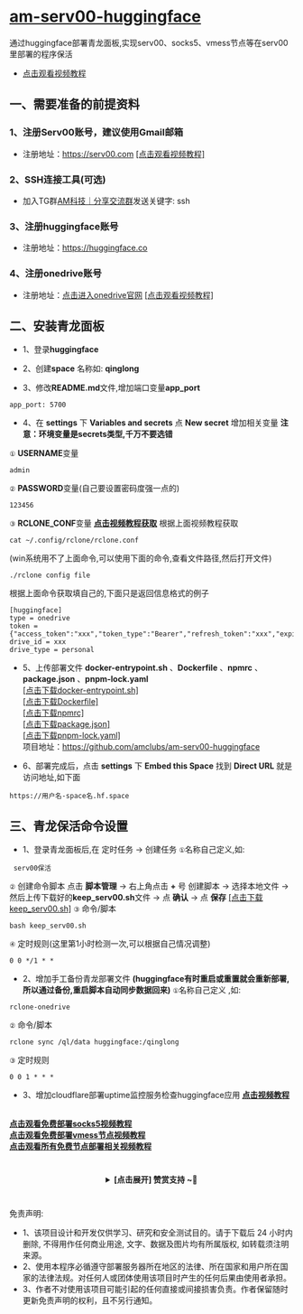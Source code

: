 # [am-serv00-huggingface](https://github.com/amclubs/am-serv00-huggingface)
通过huggingface部署青龙面板,实现serv00、socks5、vmess节点等在serv00里部署的程序保活

 - [点击观看视频教程 ](https://youtu.be/J4lcIwBowmM)

## 一、需要准备的前提资料
### 1、注册**Serv00**账号，建议使用**Gmail**邮箱
- 注册地址：https://serv00.com
<a href="https://youtu.be/NET1FTlfDTs">[点击观看视频教程]</a>

### 2、**SSH**连接工具(可选)
- 加入TG群[AM科技｜分享交流群](https://t.me/AM_CLUBS)发送关键字: ssh

### 3、注册**huggingface**账号
- 注册地址：https://huggingface.co

### 4、注册**onedrive**账号
- 注册地址：[点击进入onedrive官网](https://onedrive.live.com/login) 
<a href="https://youtu.be/ZyGpSRYAr4Q">[点击观看视频教程]</a>

## 二、安装青龙面板

- 1、登录**huggingface**

- 2、创建**space** 名称如: **qinglong**

- 3、修改**README.md**文件,增加端口变量**app_port**
```
app_port: 5700
```

- 4、在 **settings** 下 **Variables and secrets** 点 **New secret** 增加相关变量
**注意：环境变量是secrets类型,千万不要选错**

`①` **USERNAME**变量
```
admin
```
`②` **PASSWORD**变量(自己要设置密码度强一点的)
```
123456
```
`③` **RCLONE_CONF**变量 [**点击视频教程获取**](https://youtu.be/ZyGpSRYAr4Q)
根据上面视频教程获取
```shell
cat ~/.config/rclone/rclone.conf
```
(win系统用不了上面命令,可以使用下面的命令,查看文件路径,然后打开文件)
```shell
./rclone config file
```
根据上面命令获取填自己的,下面只是返回信息格式的例子
```
[huggingface]
type = onedrive
token = {"access_token":"xxx","token_type":"Bearer","refresh_token":"xxx","expiry":"xxx"}
drive_id = xxx
drive_type = personal
```

- 5、上传部署文件 **docker-entrypoint.sh** 、**Dockerfile** 、**npmrc** 、**package.json** 、**pnpm-lock.yaml**
</br><a href="https://raw.amclubss.us.kg/qinglong/docker-entrypoint.sh">[点击下载docker-entrypoint.sh]</a>
</br><a href="https://raw.amclubss.us.kg/qinglong/Dockerfile">[点击下载Dockerfile]</a>
</br><a href="https://raw.amclubss.us.kg/qinglong/npmrc">[点击下载npmrc]</a>
</br><a href="https://raw.amclubss.us.kg/qinglong/package.json">[点击下载package.json]</a>
</br><a href="https://raw.amclubss.us.kg/qinglong/pnpm-lock.yaml">[点击下载pnpm-lock.yaml]</a>
</br>项目地址：https://github.com/amclubs/am-serv00-huggingface

- 6、部署完成后，点击 **settings** 下 **Embed this Space** 找到 **Direct URL** 就是访问地址,如下面
```
https://用户名-space名.hf.space
```


## 三、青龙保活命令设置
- 1、登录青龙面板后,在 定时任务 -> 创建任务
`①`名称自己定义,如: 
```
 serv00保活
```
`②` 创建命令脚本 点击 **脚本管理** -> 右上角点击 **+** 号 创建脚本 -> 选择本地文件 -> 然后上传下载好的**keep_serv00.sh**文件 -> 点 **确认** -> 点 **保存**
<a href="https://raw.amclubss.us.kg/keep_serv00.sh">[点击下载 keep_serv00.sh]</a>
`③` 命令/脚本
```shell
bash keep_serv00.sh
```
`④` 定时规则(这里第1小时检测一次,可以根据自己情况调整)
```shell
0 0 */1 * *
```

- 2、增加手工备份青龙部署文件 **(huggingface有时重启或重置就会重新部署,所以通过备份,重启脚本自动同步数据回来)**
`①`名称自己定义 ,如: 
```
rclone-onedrive
```
`②` 命令/脚本
```shell
rclone sync /ql/data huggingface:/qinglong
```
`③` 定时规则
```shell
0 0 1 * * *
```

- 3、增加cloudflare部署uptime监控服务检查huggingface应用 [**点击视频教程**](https://youtu.be/X03S2HxnniM)

</br>[**点击观看免费部署socks5视频教程**](https://youtu.be/Bw82BH_ecC4)
</br>[**点击观看免费部署vmess节点视频教程**](https://youtu.be/6UZXHfc3zEU)
</br>[**点击观看所有免费节点部署相关视频教程**](https://www.youtube.com/playlist?list=PLGVQi7TjHKXbrY0Pk8gm3T7m8MZ-InquF)


 # 
<center><details><summary><strong> [点击展开] 赞赏支持 ~🧧</strong></summary>
*我非常感谢您的赞赏和支持，它们将极大地激励我继续创新，持续产生有价值的工作。*
  
- **USDT-TRC20:** `TWTxUyay6QJN3K4fs4kvJTT8Zfa2mWTwDD`
  
</details></center>

 #
 免责声明:
 - 1、该项目设计和开发仅供学习、研究和安全测试目的。请于下载后 24 小时内删除, 不得用作任何商业用途, 文字、数据及图片均有所属版权, 如转载须注明来源。
 - 2、使用本程序必循遵守部署服务器所在地区的法律、所在国家和用户所在国家的法律法规。对任何人或团体使用该项目时产生的任何后果由使用者承担。
 - 3、作者不对使用该项目可能引起的任何直接或间接损害负责。作者保留随时更新免责声明的权利，且不另行通知。
 
 
